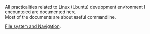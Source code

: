 All practicalities related to Linux (Ubuntu) development environment I encountered are documented here.  
Most of the documents are about useful commandline.  

[File system and Navigation](Command_Navigation.md).    
